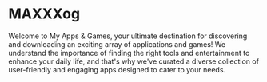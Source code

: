 # MAXXXog
Welcome to My Apps &amp; Games, your ultimate destination for discovering and downloading an exciting array of applications and games! We understand the importance of finding the right tools and entertainment to enhance your daily life, and that's why we've curated a diverse collection of user-friendly and engaging apps designed to cater to your needs.

